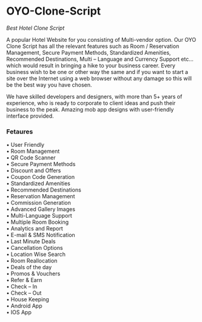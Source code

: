# OYO-Clone-Script
<i>Best Hotel Clone Script</i>

A popular Hotel Website for you consisting of Multi-vendor option. Our OYO Clone Script has all the relevant features such as Room / Reservation Management, Secure Payment Methods, Standardized Amenities, Recommended Destinations, Multi – Language and Currency Support etc… which would result in bringing a hike to your business career. Every business wish to be one or other way the same and if you want to start a site over the Internet using a web browser without any damage so this will be the best way you have chosen.

We have skilled developers and designers, with more than 5+ years of experience, who is ready to corporate to client ideas and push their business to the peak. Amazing mob app designs with user-friendly interface provided.

<h3>Fetaures</h3>

• User Friendly<br>
• Room Management<br>
• QR Code Scanner<br>
• Secure Payment Methods<br>
• Discount and Offers<br>
• Coupon Code Generation<br>
• Standardized Amenities<br>
• Recommended Destinations<br>
• Reservation Management<br>
• Commission Generation<br>
• Advanced Gallery Images<br>
• Multi-Language Support<br>
• Multiple Room Booking<br>
• Analytics and Report<br>
• E-mail & SMS Notification<br>
• Last Minute Deals<br>
• Cancellation Options<br>
• Location Wise Search<br>
• Room Reallocation<br>
• Deals of the day<br>
• Promos & Vouchers<br>
• Refer & Earn<br>
• Check – In<br>
• Check – Out<br>
• House Keeping<br>
• Android App<br>
• IOS App<br>
